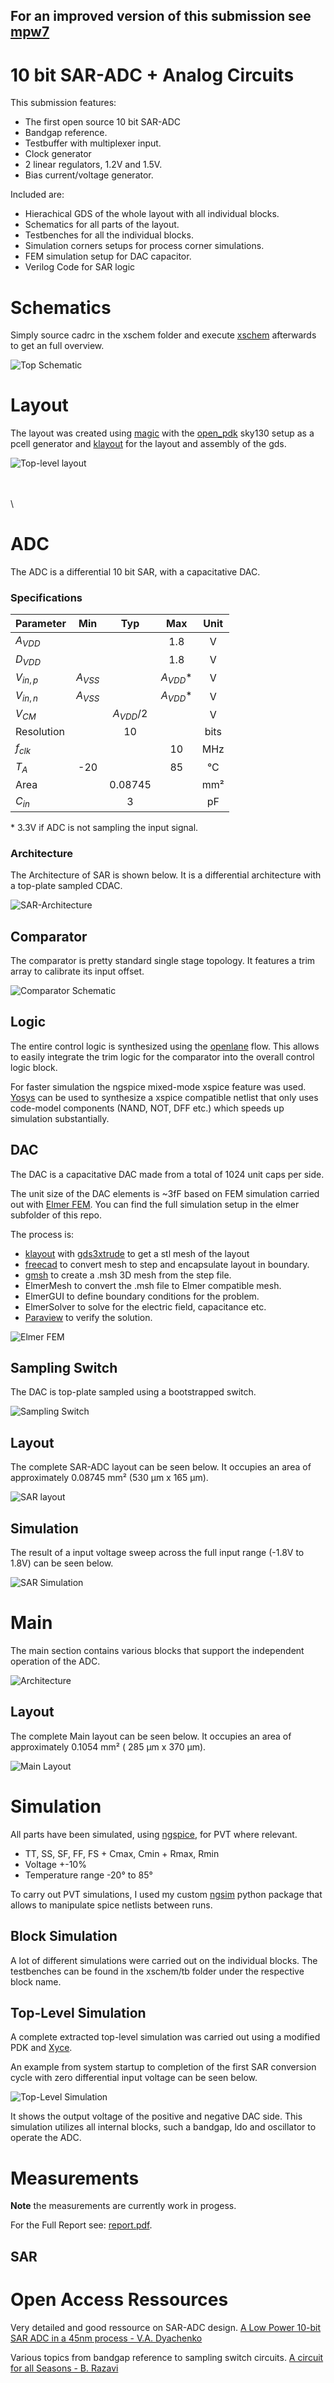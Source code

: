 ## For an improved version of this submission see [mpw7](https://github.com/chrische-xx/mpw7)


# 10 bit SAR-ADC + Analog Circuits

This submission features:

- The first open source 10 bit SAR-ADC
- Bandgap reference.
- Testbuffer with multiplexer input.
- Clock generator
- 2 linear regulators, 1.2V and 1.5V.
- Bias current/voltage generator.


Included are:

- Hierachical GDS of the whole layout with all individual blocks.
- Schematics for all parts of the layout.
- Testbenches for all the individual blocks.
- Simulation corners setups for process corner simulations.
- FEM simulation setup for DAC capacitor.
- Verilog Code for SAR logic

# Schematics

Simply source cadrc in the xschem folder and execute 
[xschem](https://xschem.sourceforge.io/stefan/index.html) afterwards to get an full overview.

![Top Schematic](docs/pictures/xschem_top.png "Top Schematic")


# Layout

The layout was created using [magic](http://opencircuitdesign.com/magic) 
with the [open_pdk](https://github.com/RTimothyEdwards/open_pdks) sky130 setup as a pcell generator
and [klayout](https://www.klayout.de/) for the layout and assembly of the gds.

![Top-level layout](docs/pictures/top.png "Top-level layout")

 \
 \
 \ 
 
# ADC

The ADC is a differential 10 bit SAR, with a capacitative DAC.


### Specifications

| Parameter    | Min       | Typ           |  Max      | Unit |
|:-------------|:---------:|:-------------:|:---------:|:----:|
| $A_{VDD}$    |           |               | 1.8       | V    |
| $D_{VDD}$    |           |               | 1.8       | V    |
| $V_{in,p}$   | $A_{VSS}$ |               | $A_{VDD}$*| V    |
| $V_{in,n}$   | $A_{VSS}$ |               | $A_{VDD}$*| V    |
| $V_{CM}$     |           | $A_{VDD}$/2   |           | V    |
| Resolution   |           | 10            |           | bits |
| $f_{clk}$    |           |               | 10        | MHz  |
| $T_{A}$      | -20       |               | 85        | °C   |
| Area         |           | 0.08745       |           | mm²  |
| $C_{in}$     |           | 3             |           | pF   |

\*  3.3V if ADC is not sampling the input signal.


### Architecture

The Architecture of SAR is shown below. It is a differential
architecture with a top-plate sampled CDAC.

![SAR-Architecture](docs/pictures/sar_arch.png "SAR-Architecture")


## Comparator

The comparator is pretty standard single stage topology. It 
features a trim array to calibrate its input offset.

![Comparator Schematic](docs/pictures/comparator.png "Comparator architecture")


## Logic

The entire control logic is synthesized using the [openlane](https://github.com/The-OpenROAD-Project/OpenLane) flow.
This allows to easily integrate the trim logic for the 
comparator into the overall control logic block.

For faster simulation the ngspice mixed-mode xspice feature was used.
[Yosys](https://github.com/YosysHQ/yosys) can be used to synthesize a xspice 
compatible netlist that only uses code-model components (NAND, NOT, DFF etc.) 
which speeds up simulation substantially.

## DAC

The DAC is a capacitative DAC made from a total of 1024 unit caps
per side.

The unit size of the DAC elements is ~3fF based on FEM simulation carried out
with [Elmer FEM](https://github.com/ElmerCSC/elmerfem).
You can find the full simulation setup in the elmer subfolder of this repo.

The process is:

- [klayout](https://www.klayout.de/) with [gds3xtrude](https://codeberg.org/tok/gds3xtrude) to get a stl mesh of the layout
- [freecad](https://www.freecadweb.org/) to convert mesh to step and encapsulate layout in boundary.
- [gmsh](https://gmsh.info/) to create a .msh 3D mesh from the step file.
- ElmerMesh to convert the .msh file to Elmer compatible mesh.
- ElmerGUI to define boundary conditions for the problem.
- ElmerSolver to solve for the electric field, capacitance etc.
- [Paraview](https://www.paraview.org/) to verify the solution.

![Elmer FEM](docs/pictures/mom_fem.png "DAC Section for Elmer FEM simulation")


## Sampling Switch

The DAC is top-plate sampled using a bootstrapped switch.

![Sampling Switch](docs/pictures/bssw.png "Sampling Switch")


## Layout

The complete SAR-ADC layout can be seen below. It occupies an area of approximately
0.08745 mm² (530 μm x 165 μm).

![SAR layout](docs/pictures/sar_layout.png "SAR layout")


## Simulation

The result of a input voltage sweep across the full input range (-1.8V to 1.8V) can be seen below.

![SAR Simulation](docs/pictures/sar_simulation.png "SAR Simulation")

# Main

The main section contains various blocks that support the independent operation 
of the ADC.

![Architecture](docs/pictures/arch.png "Overall design architecture")


## Layout

The complete Main layout can be seen below. It occupies an area of approximately
0.1054 mm² ( 285 μm x 370 μm).

![Main Layout](docs/pictures/main_layout.png "Layout of the Main block")


# Simulation

All parts have been simulated, using [ngspice](http://ngspice.sourceforge.net/), for PVT where relevant.

- TT, SS, SF, FF, FS + Cmax, Cmin + Rmax, Rmin
- Voltage +-10%
- Temperature range -20° to 85°

To carry out PVT simulations, I used my custom [ngsim](https://github.com/chrische-xx/ngsim) 
python package that allows to manipulate spice netlists between runs. 


## Block Simulation

A lot of different simulations were carried out on the individual blocks. 
The testbenches can be found in the xschem/tb folder under the respective
block name.

## Top-Level Simulation

A complete extracted top-level simulation was carried out using a modified
PDK and [Xyce](https://github.com/Xyce/Xyce).

An example from system startup to completion of the first SAR conversion cycle
with zero differential input voltage can be seen below.

![Top-Level Simulation](docs/pictures/top_sim.png "Top-Level Simulation")

It shows the output voltage of the positive and negative DAC side.
This simulation utilizes all internal blocks, such a bandgap, ldo and oscillator
to operate the ADC.


# Measurements

**Note** the measurements are currently work in progess.

For the Full Report see: [report.pdf](measurements/report/report.pdf).


<!-- ## Main -->

<!-- ### Basis Current Source (BCS) -->

<!-- ### Bandgap Reference Voltage (BGR) -->

<!-- ![Bandgap trim](measurements/report/pic/bgr_trim.png "Trim of the BGR") -->

<!-- ### Bias Generator (BIAG) -->

<!-- ![vb voltages](measurements/report/pic/vb.png "vb voltages") -->

<!-- ### Testbuffer (TB) -->

<!-- ![Testbuffer input cycle](measurements/report/pic/tb_cycle.png "Testbuffer input cycle") -->

<!-- ![Testbuffer Rise and Fall](measurements/report/pic/tb_rise_fall.png "Testbuffer Rise and Fall") -->

<!-- ![Testbuffer noise](measurements/report/pic/tb_noise.png "Testbuffer noise") -->

<!-- ### Low Dropout Regulator (LDO) -->

<!-- ![LDO Rise and Fall](measurements/report/pic/ldo_rise_fall.png "LDO Rise and Fall") -->

<!-- ### Current Starved Oscillator (OSC) -->


## SAR


# Open Access Ressources

Very detailed and good ressource on SAR-ADC design.
[A Low Power 10-bit SAR ADC in a 45nm process - V.A. Dyachenko](https://repository.tudelft.nl/islandora/object/uuid:407e656f-30b6-4694-a7b3-19631892ceea/datastream/OBJ/download)

Various topics from bandgap reference to sampling switch circuits.
[A circuit for all Seasons - B. Razavi](https://www.seas.ucla.edu/brweb/journal.html)


